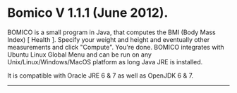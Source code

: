 Bomico V 1.1.1 (June 2012).
======

BOMICO is a small program in Java, that computes the BMI (Body Mass Index) [ Health ].
Specify your weight and height and eventually other measurements and click "Compute". You're done.
BOMICO integrates with Ubuntu Linux Global Menu and can be run on any Unix/Linux/Windows/MacOS platform as long Java JRE is installed.

It is compatible with Oracle JRE 6 & 7 as well as OpenJDK 6 & 7.

-------------------------------


